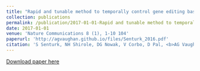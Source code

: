 ```yaml
---
title: "Rapid and tunable method to temporally control gene editing based on conditional Cas9 stabilization (2017)"
collection: publications
permalink: /publication/2017-01-01-Rapid and tunable method to temporally control gene editing based on conditional Cas9 stabilization
date: 2017-01-01
venue: 'Nature Communications 8 (1), 1-10 104'
paperurl: 'http://agvaughan.github.io/files/Senturk_2016.pdf'
citation: 'S Senturk, NH Shirole, DG Nowak, V Corbo, D Pal, <b>AG Vaughan</b>, ...'
---
```

[Download paper here](http://agvaughan.github.io/files/Senturk_2016.pdf)
